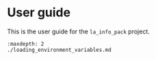 # User guide

This is the user guide for the `la_info_pack` project.

```{toctree}
:maxdepth: 2
./loading_environment_variables.md
```
